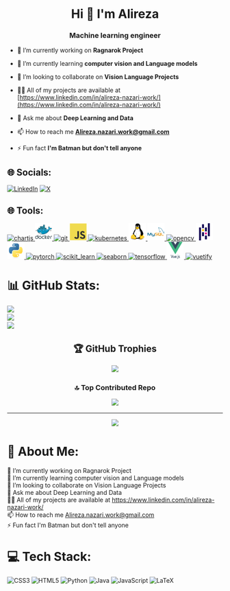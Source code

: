 <h1 align="center">Hi 👋 I'm Alireza</h1>
<h3 align="center">Machine learning engineer</h3>



- 🔭 I’m currently working on **Ragnarok Project**

- 🌱 I’m currently learning **computer vision and Language models**

- 👯 I’m looking to collaborate on **Vision Language Projects**

- 👨‍💻 All of my projects are available at [https://www.linkedin.com/in/alireza-nazari-work/](https://www.linkedin.com/in/alireza-nazari-work/)

- 💬 Ask me about **Deep Learning and Data**

- 📫 How to reach me **Alireza.nazari.work@gmail.com**

- ⚡ Fun fact **I'm Batman but don't tell anyone**


## 🌐 Socials:
[![LinkedIn](https://img.shields.io/badge/LinkedIn-%230077B5.svg?logo=linkedin&logoColor=white)](https://linkedin.com/in/alireza-nazari-work) [![X](https://img.shields.io/badge/X-black.svg?logo=X&logoColor=white)](https://x.com/alireza__nazari) 

## 🌐 Tools:
<p align="left"> <a href="https://www.chartjs.org" target="_blank" rel="noreferrer"> <img src="https://www.chartjs.org/media/logo-title.svg" alt="chartjs" width="40" height="40"/> </a> <a href="https://www.docker.com/" target="_blank" rel="noreferrer"> <img src="https://raw.githubusercontent.com/devicons/devicon/master/icons/docker/docker-original-wordmark.svg" alt="docker" width="40" height="40"/> </a> <a href="https://git-scm.com/" target="_blank" rel="noreferrer"> <img src="https://www.vectorlogo.zone/logos/git-scm/git-scm-icon.svg" alt="git" width="40" height="40"/> </a> <a href="https://developer.mozilla.org/en-US/docs/Web/JavaScript" target="_blank" rel="noreferrer"> <img src="https://raw.githubusercontent.com/devicons/devicon/master/icons/javascript/javascript-original.svg" alt="javascript" width="40" height="40"/> </a> <a href="https://kubernetes.io" target="_blank" rel="noreferrer"> <img src="https://www.vectorlogo.zone/logos/kubernetes/kubernetes-icon.svg" alt="kubernetes" width="40" height="40"/> </a> <a href="https://www.linux.org/" target="_blank" rel="noreferrer"> <img src="https://raw.githubusercontent.com/devicons/devicon/master/icons/linux/linux-original.svg" alt="linux" width="40" height="40"/> </a> <a href="https://www.mysql.com/" target="_blank" rel="noreferrer"> <img src="https://raw.githubusercontent.com/devicons/devicon/master/icons/mysql/mysql-original-wordmark.svg" alt="mysql" width="40" height="40"/> </a> <a href="https://opencv.org/" target="_blank" rel="noreferrer"> <img src="https://www.vectorlogo.zone/logos/opencv/opencv-icon.svg" alt="opencv" width="40" height="40"/> </a> <a href="https://pandas.pydata.org/" target="_blank" rel="noreferrer"> <img src="https://raw.githubusercontent.com/devicons/devicon/2ae2a900d2f041da66e950e4d48052658d850630/icons/pandas/pandas-original.svg" alt="pandas" width="40" height="40"/> </a> <a href="https://www.python.org" target="_blank" rel="noreferrer"> <img src="https://raw.githubusercontent.com/devicons/devicon/master/icons/python/python-original.svg" alt="python" width="40" height="40"/> </a> <a href="https://pytorch.org/" target="_blank" rel="noreferrer"> <img src="https://www.vectorlogo.zone/logos/pytorch/pytorch-icon.svg" alt="pytorch" width="40" height="40"/> </a> <a href="https://scikit-learn.org/" target="_blank" rel="noreferrer"> <img src="https://upload.wikimedia.org/wikipedia/commons/0/05/Scikit_learn_logo_small.svg" alt="scikit_learn" width="40" height="40"/> </a> <a href="https://seaborn.pydata.org/" target="_blank" rel="noreferrer"> <img src="https://seaborn.pydata.org/_images/logo-mark-lightbg.svg" alt="seaborn" width="40" height="40"/> </a> <a href="https://www.tensorflow.org" target="_blank" rel="noreferrer"> <img src="https://www.vectorlogo.zone/logos/tensorflow/tensorflow-icon.svg" alt="tensorflow" width="40" height="40"/> </a> <a href="https://vuejs.org/" target="_blank" rel="noreferrer"> <img src="https://raw.githubusercontent.com/devicons/devicon/master/icons/vuejs/vuejs-original-wordmark.svg" alt="vuejs" width="40" height="40"/> </a> <a href="https://vuetifyjs.com/en/" target="_blank" rel="noreferrer"> <img src="https://bestofjs.org/logos/vuetify.svg" alt="vuetify" width="40" height="40"/> </a> </p>


# 📊 GitHub Stats:
![](https://github-readme-stats.vercel.app/api?username=Alireza-Nazari&theme=dark&hide_border=true&include_all_commits=false&count_private=false)<br/>
![](https://nirzak-streak-stats.vercel.app/?user=Alireza-Nazari&theme=dark&hide_border=true)<br/>
![](https://github-readme-stats.vercel.app/api/top-langs/?username=Alireza-Nazari&theme=dark&hide_border=true&include_all_commits=false&count_private=false&layout=compact)



<div align="center">

## 🏆 GitHub Trophies  
![](https://github-profile-trophy.vercel.app/?username=Alireza-Nazari&theme=radical&no-frame=true&no-bg=true&margin-w=4)  

### 🔝 Top Contributed Repo  
![](https://github-contributor-stats.vercel.app/api?username=Alireza-Nazari&limit=5&theme=dark&combine_all_yearly_contributions=true)  

---
[![](https://visitcount.itsvg.in/api?id=Alireza-Nazari&icon=1&color=4)](https://visitcount.itsvg.in)  

</div>





# 💫 About Me:
🔭 I’m currently working on Ragnarok Project<br>🌱 I’m currently learning computer vision and Language models<br>👯 I’m looking to collaborate on Vision Language Projects<br>💬 Ask me about Deep Learning and Data<br>👨‍💻 All of my projects are available at https://www.linkedin.com/in/alireza-nazari-work/<br>📫 How to reach me Alireza.nazari.work@gmail.com<br>⚡ Fun fact I'm Batman but don't tell anyone




# 💻 Tech Stack:
![CSS3](https://img.shields.io/badge/css3-%231572B6.svg?style=for-the-badge&logo=css3&logoColor=white) ![HTML5](https://img.shields.io/badge/html5-%23E34F26.svg?style=for-the-badge&logo=html5&logoColor=white) ![Python](https://img.shields.io/badge/python-3670A0?style=for-the-badge&logo=python&logoColor=ffdd54) ![Java](https://img.shields.io/badge/java-%23ED8B00.svg?style=for-the-badge&logo=openjdk&logoColor=white) ![JavaScript](https://img.shields.io/badge/javascript-%23323330.svg?style=for-the-badge&logo=javascript&logoColor=%23F7DF1E) ![LaTeX](https://img.shields.io/badge/latex-%23008080.svg?style=for-the-badge&logo=latex&logoColor=white)






<!-- Proudly created with GPRM ( https://gprm.itsvg.in ) -->
